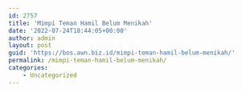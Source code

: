 ```yaml
---
id: 2757
title: 'Mimpi Teman Hamil Belum Menikah'
date: '2022-07-24T18:44:05+00:00'
author: admin
layout: post
guid: 'https://bos.awn.biz.id/mimpi-teman-hamil-belum-menikah/'
permalink: /mimpi-teman-hamil-belum-menikah/
categories:
    - Uncategorized
---
```


